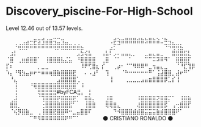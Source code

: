 # Discovery_piscine-For-High-School
Level 12.46 out of 13.57 levels.



⠀⠀⠀⠀⢀⣠⠤⡶⣲⢺⣴⣶⢭⣉⢲⣀⠀⠀⠀⠀⠀⠀⠀⠀
⠀⠀⢀⡾⢵⣶⣿⣿⣿⣾⣷⣳⣿⣷⣵⣈⠷⢤⡀⠀⠀⠀⠀⠀
⠀⠀⠘⢾⣿⡿⠿⠿⠿⠿⠿⠿⢿⡿⣿⣿⣿⣾⣾⣦⠀⠀⠀⠀
⠀⠀⣠⡋⠉⠀⠀⠀⠀⠀⠀⠀⠀⠀⠀⠀⠙⠻⢿⢿⣧⠀⠀⠀
⠀⣰⡇⠀⠀⠀⠀⠀⠀⠀⠀⠀⠀⠀⠀⠀⠀⠀⣠⣳⢮⣧⠀⠀
⢠⣧⠇⡠⠄⣤⣤⣄⡀⠀⠀⣀⣤⣄⣤⣀⠀⠀⣿⣿⣿⣯⣇⠀
⠈⣿⠀⢀⣶⣾⣿⣿⠁⠀⢸⣿⣿⣿⣧⣌⣥⠀⠘⣿⣿⣿⣿⠀
⢀⣿⠀⠈⠁⠀⠀⠁⠀⠀⠀⠉⠉⠭⠽⠿⠻⠁⠀⣿⣿⣿⡏⠀
⡏⠆⠀⠀⠀⠀⠀⠀⡀⣀⣀⠀⠀⠀⠀⠀⠀⠀⠀⠸⠟⢋⣿⣆
⡎⠀⠀⢀⡴⠂⠈⠉⠻⠿⠿⠛⣀⢲⣤⣄⣀⠀⠀⠈⠘⣏⢹⡿
⠱⡄⠘⢻⣳⣤⡶⠖⠒⠶⠶⢶⣿⣷⣿⣿⣿⣟⠀⠀⠄⠠⣰⠃
⠀⢹⠀⠀⠀⠈⠓⠒⠒⠒⠒⠒⠛⠁⢨⣼⣿⣿⡀⣼⠖⠛⠁⠀           
⠀⠘⣄⠀⠀⠀⠀⠀⠀⠀⠀⠀⠀⣠⣿⣿⣿⣿⢁⠀⠀⠀⠀⠀
⠀⠀⢸⠀⠀⠀⢀⣀⣀⣀⣠⣤⣶⣿⣿⣿⡿⣁⡎⢸⠀⠀⠀⠀
⠀⠀⢸⠀⠀⠀⠘⢿⣿⣿⣿⣿⣿⣿⣿⣿⣿⣿⠁⠸⠀⠀⠀⠀
⠀⠀⢸⠀⠀⠀⠀⠀⢿⣿⣿⣿⣿#byFCA⣿⡄⠀⡇⠀⠀⠀
⠀⢀⣼⠀⠀⠀⠀⠀⠈⢹⣿⣿⣿⡟⣿⣿⣿⣟⡁⠀⢿⣷⡄⠀
⠀⣸⣿⠀⠀⠀⠀⠀⠀⠸⣿⣿⣿⣿⣝⣿⣿⡍⠁⠀⢸⣿⣷⠀
⠀⣿⣿⡀⠀⠀⠀⠀⠀⢐⣿⣿⣿⣿⣿⣿⣯⠁⠀⠀⢸⣿⣿⠀
⠀⢿⢿⣿⣄⠀⠀⠀⠀⢼⣿⣿⣿⣿⣿⣿⡯⠀⢠⢒⣿⣿⡏⠀
⠀⠈⢮⡻⣿⣷⣀⠀⢀⢸⣿⣿⣟⣿⣿⠿⠒⣀⣤⣿⣿⠏⠀⠀
⠀⠀⠀⠙⠺⣿⣿⣿⣾⣾⣿⣭⣭⣭⣷⣾⣿⣿⣿⠟⠁⠀⠀⠀
⠀⠀⠀⠀⠀⠀⠉⠛⠻⠿⠿⠿⠿⠿⠿⠟⠛⠉⠁⠀⠀⠀⠀⠀
​​
⚫ CRISTIANO RONALDO ​​⚫
